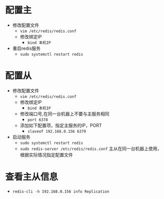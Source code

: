 # 配置主
- 修改配置文件
    - `vim /etc/redis/redis.conf`
    - 修改绑定IP
        - `bind 本机IP`
- 重启redis服务
    - `sudo systemctl restart redis`

# 配置从
- 修改配置文件
    - ` vim /etc/redis/redis.conf `
    - 修改绑定IP
        - `bind 本机IP`
    - 修改端口号,在同一台机器上不要与主服务相同
        - `port 6378`
    - 添加如下配置项，指定主服务的IP，PORT
        - `slaveof 192.168.0.156 6379`
- 启动服务
    - `sudo systemctl restart redis`
    - `sudo redis-server /etc/redis/redis.conf` 主从在同一台机器上使用，根据实际情况指定配置文件

# 查看主从信息
- ` redis-cli -h 192.168.0.156 info Replication `